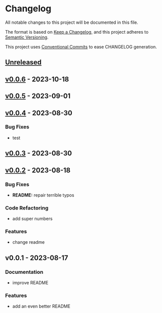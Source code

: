# Changelog

All notable changes to this project will be documented in this file.

The format is based on [Keep a Changelog](https://keepachangelog.com/en/1.0.0/),
and this project adheres to [Semantic Versioning](https://semver.org/spec/v2.0.0.html).

This project uses [Conventional Commits](https://www.conventionalcommits.org) to ease CHANGELOG generation.


<a name="unreleased"></a>
## [Unreleased]


<a name="v0.0.6"></a>
## [v0.0.6] - 2023-10-18

<a name="v0.0.5"></a>
## [v0.0.5] - 2023-09-01

<a name="v0.0.4"></a>
## [v0.0.4] - 2023-08-30
### Bug Fixes
- test


<a name="v0.0.3"></a>
## [v0.0.3] - 2023-08-30

<a name="v0.0.2"></a>
## [v0.0.2] - 2023-08-18
### Bug Fixes
- **README:** repair terrible typos

### Code Refactoring
- add super numbers

### Features
- change readme


<a name="v0.0.1"></a>
## v0.0.1 - 2023-08-17
### Documentation
- improve README

### Features
- add an even better README


[Unreleased]: https://gitlab-ci-token:64_dYUXUjzxs6FNUhHf96i2@gitlab.com/hanklank/a-dummy-project/compare/v0.0.6...HEAD
[v0.0.6]: https://gitlab-ci-token:64_dYUXUjzxs6FNUhHf96i2@gitlab.com/hanklank/a-dummy-project/compare/v0.0.5...v0.0.6
[v0.0.5]: https://gitlab-ci-token:64_dYUXUjzxs6FNUhHf96i2@gitlab.com/hanklank/a-dummy-project/compare/v0.0.4...v0.0.5
[v0.0.4]: https://gitlab-ci-token:64_dYUXUjzxs6FNUhHf96i2@gitlab.com/hanklank/a-dummy-project/compare/v0.0.3...v0.0.4
[v0.0.3]: https://gitlab-ci-token:64_dYUXUjzxs6FNUhHf96i2@gitlab.com/hanklank/a-dummy-project/compare/v0.0.2...v0.0.3
[v0.0.2]: https://gitlab-ci-token:64_dYUXUjzxs6FNUhHf96i2@gitlab.com/hanklank/a-dummy-project/compare/v0.0.1...v0.0.2
